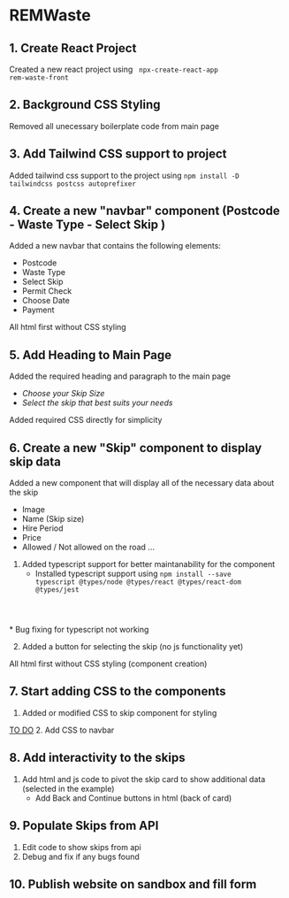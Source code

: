 # REMWaste

## 1. Create React Project

Created a new react project using 
<code> npx-create-react-app rem-waste-front </code> 


## 2. Background CSS Styling

Removed all unecessary boilerplate code from main page


## 3. Add Tailwind CSS support to project

Added tailwind css support to the project using
<code>npm install -D tailwindcss postcss autoprefixer</code>


## 4. Create a new "navbar" component (Postcode - Waste Type - Select Skip )

Added a new navbar that contains the following elements:

* Postcode
* Waste Type
* Select Skip
* Permit Check
* Choose Date
* Payment

All html first without CSS styling


## 5. Add Heading to Main Page

Added the required heading and paragraph to the main page 

* <i>Choose your Skip Size</i>
* <i>Select the skip that best suits your needs</i>

Added required CSS directly for simplicity

## 6. Create a new "Skip" component to display skip data

Added a new component that will display all of the necessary data about the skip

* Image
* Name (Skip size)
* Hire Period
* Price
* Allowed / Not allowed on the road ...


1. Added typescript support for better maintanability for the component
    * Installed typescript support using <code>npm install --save typescript @types/node @types/react @types/react-dom @types/jest
</code>
    * Bug fixing for typescript not working

2. Added a button for selecting the skip (no js functionality yet)

All html first without CSS styling (component creation)


## 7. Start adding CSS to the components

1. Added or modified CSS to skip component for styling


<u>TO DO</u>
2. Add CSS to navbar

## 8. Add interactivity to the skips

1. Add html and js code to pivot the skip card to show additional data (selected in the example)
    * Add Back and Continue buttons in html (back of card)

## 9. Populate Skips from API

1. Edit code to show skips from api
2. Debug and fix if any bugs found

## 10. Publish website on sandbox and fill form


